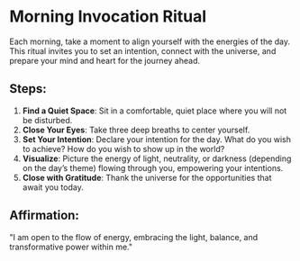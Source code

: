 # Morning Invocation Ritual

Each morning, take a moment to align yourself with the energies of the day. This ritual invites you to set an intention, connect with the universe, and prepare your mind and heart for the journey ahead.

## Steps:
1. **Find a Quiet Space**: Sit in a comfortable, quiet place where you will not be disturbed.
2. **Close Your Eyes**: Take three deep breaths to center yourself.
3. **Set Your Intention**: Declare your intention for the day. What do you wish to achieve? How do you wish to show up in the world?
4. **Visualize**: Picture the energy of light, neutrality, or darkness (depending on the day’s theme) flowing through you, empowering your intentions.
5. **Close with Gratitude**: Thank the universe for the opportunities that await you today.

## Affirmation:
"I am open to the flow of energy, embracing the light, balance, and transformative power within me."
